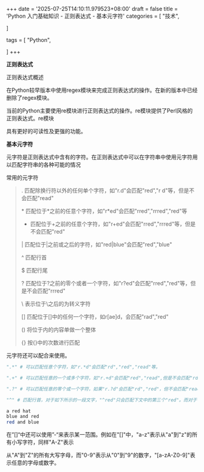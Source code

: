 +++
date = '2025-07-25T14:10:11.979523+08:00'
draft = false
title = 'Python 入门基础知识 - 正则表达式 - 基本元字符'
categories = [
    "技术",

]

tags = [
    "Python",

]
+++

**正则表达式**

正则表达式概述

在Python较早版本中使用regex模块来完成正则表达式的操作。在新的版本中已经删除了regex模块。

当前的Python主要使用re模块进行正则表达式的操作。re模块提供了Perl风格的正则表达式。re模块

具有更好的可读性及更强的功能。

**基本元字符**

元字符是正则表达式中含有的字符。在正则表达式中可以在字符串中使用元字符用以匹配字符串的各种可能的情况

常用的元字符

> . 匹配除换行符以外的任何单个字符，如"r.d"会匹配"red","r d"等，但是不会匹配"read"
>
> \* 匹配位于\*之前的任意个字符，如"r\*ed"会匹配"rred","rrred","red"等
>
> + 匹配位于+之前的任意个字符，如"r+ed"会匹配"rred","rrred"等，但是不会匹配"red"
>
> | 匹配位于|之前或之后的字符，如"red|blue"会匹配"red","blue"
>
> ^ 匹配行首
>
> $ 匹配行尾
>
> ? 匹配位于?之前的零个或者一个字符，如"r?ed"会匹配"rred","red"等，但是不会匹配"rrred"
>
> \ 表示位于\之后的为转义字符
>
> [] 匹配位于[]中的任何一个字符，如r[ae]d，会匹配"rad","red"
>
> () 将位于内的内容单做一个整体
>
> {} 按{}中的次数进行匹配

元字符还可以配合来使用。

```py
".*" # 可以匹配任意个字符，如"r.*d"会匹配"rd","red","read"等。
```

```py
".+" # 可以匹配任意的一个或多个字符，如"r.+d"会匹配"red","read",但是不会匹配"rd"。
```

```py
".?" # 可以匹配任意的零个或一个字符，如果"r.?d"会匹配"rd","red"，但不会匹配"read"。
```

```py
"^" # 匹配行首，对于如下所示的一段文字，"^red"只会匹配下文中的第三个"red"。而对于"red$"则会匹配文中的第二个"red"
```

```bash
a red hat
blue and red
red and blue
```

在”[]“中还可以使用”-“来表示某一范围。例如在"[]"中，"a-z"表示从"a"到"z"的所有小写字符，同样"A-Z"表示

从"A"到"Z"的所有大写字母，而"0-9"表示从"0"到"9"的数字，"[a-zA-Z0-9]"表示任意的字母或数字。
